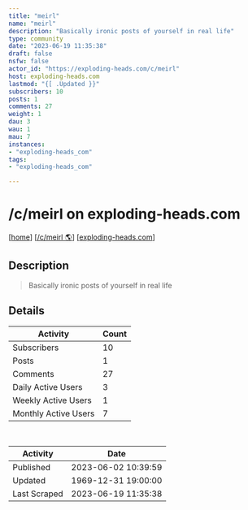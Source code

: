 ```yaml
---
title: "meirl" 
name: "meirl"
description: "Basically ironic posts of yourself in real life"
type: community
date: "2023-06-19 11:35:38"
draft: false
nsfw: false
actor_id: "https://exploding-heads.com/c/meirl"
host: exploding-heads.com
lastmod: "{[ .Updated }}"
subscribers: 10
posts: 1
comments: 27
weight: 1
dau: 3
wau: 1
mau: 7
instances:
- "exploding-heads_com"
tags: 
- "exploding-heads_com"

---
```


# /c/meirl on exploding-heads.com

[[home](/)]
[[/c/meirl 🌎](https://exploding-heads.com/c/meirl)]
[[exploding-heads.com](/instances/exploding-heads_com)]


## Description 

<blockquote class="description">
Basically ironic posts of yourself in real life
</blockquote>


## Details

| Activity | Count  |
|----------------------|---|
| Subscribers          | 10 |
| Posts                | 1  |
| Comments             | 27  |
| Daily Active Users   | 3  |
| Weekly Active Users  | 1  |
| Monthly Active Users | 7  |

<br>

| Activity | Date |
|----------------------|---|
| Published            | 2023-06-02 10:39:59 |
| Updated              | 1969-12-31 19:00:00 |
| Last Scraped         | 2023-06-19 11:35:38 |
